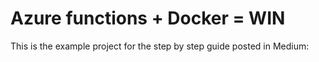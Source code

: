 # Azure functions + Docker = WIN

This is the example project for the step by step guide posted in Medium:
